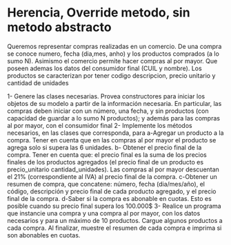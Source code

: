 <h1>Herencia, Override metodo, sin metodo abstracto </h1>

<p> Queremos representar compras realizadas en un comercio. De una compra se conoce numero, fecha (dia,mes, anho) y los productos comprados (a lo sumo N). Asimismo el comercio permite hacer compras al por mayor. Que poseen ademas
los datos del consumidor final (CUIL y nombre). Los productos se caracterizan por tener codigo descripcion, precio unitario y cantidad de unidades

1- Genere las clases necesarias. Provea constructores para iniciar los objetos de su modelo a partir de la información necesaria. 
En particular, las compras deben iniciar con un número, una fecha, y sin productos (con capacidad de guardar a lo sumo N productos); y además para las compras al por mayor, con el consumidor final
2- Implemente los métodos necesarios, en las clases que corresponda, para
  a-Agregar un producto a la compra. Tener en cuenta que en las compras al por mayor el producto se agrega solo si supera las 6 unidades.
  b- Obtener el precio final de la compra. Tener en cuenta que: el precio final es la suma de los precios finales de los productos agregados (el precio final de un producto es precio_unitario cantidad_unidades). 
    Las compras al por mayor descuentan el 21% (correspondiente al IVA) al precio final de la compra.
  c-Obtener un resumen de compra, que concatene: número, fecha (dia/mes/año), el código, descripción y precio final de cada producto agregado, y el precio final de la compra.
  d-Saber si la compra es abonable en cuotas. Esto es posible cuando su precio final supera los 100.000$
3- Realice un programa que instancie una compra y una compra al por mayor, con los datos necesarios y para un máximo
de 10 productos. Cargue algunos productos a cada compra. Al finalizar, muestre el resumen de cada compra e imprima si
son abonables en cuotas.
<p>